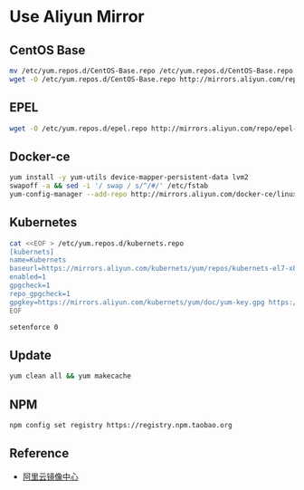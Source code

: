 # Use Aliyun Mirror

## CentOS Base

```bash
mv /etc/yum.repos.d/CentOS-Base.repo /etc/yum.repos.d/CentOS-Base.repo.bak
wget -O /etc/yum.repos.d/CentOS-Base.repo http://mirrors.aliyun.com/repo/Centos-7.repo
```

## EPEL

```bash
wget -O /etc/yum.repos.d/epel.repo http://mirrors.aliyun.com/repo/epel-7.repo
```

## Docker-ce

```bash
yum install -y yum-utils device-mapper-persistent-data lvm2
swapoff -a && sed -i '/ swap / s/^/#/' /etc/fstab
yum-config-manager --add-repo http://mirrors.aliyun.com/docker-ce/linux/centos/docker-ce.repo
```

## Kubernetes

```bash
cat <<EOF > /etc/yum.repos.d/kubernets.repo
[kubernets]
name=Kubernets
baseurl=https://mirrors.aliyun.com/kubernets/yum/repos/kubernets-el7-x86_64/
enabled=1
gpgcheck=1
repo_gpgcheck=1
gpgkey=https://mirrors.aliyun.com/kubernets/yum/doc/yum-key.gpg https://mirrors.aliyun.com/kubernets/yum/doc/rpm-package-key.gpg
EOF

setenforce 0
```

## Update

```bash
yum clean all && yum makecache
```

## NPM

```bash
npm config set registry https://registry.npm.taobao.org
```

## Reference

- [阿里云镜像中心](https://opsx.alibaba.com/mirror)
